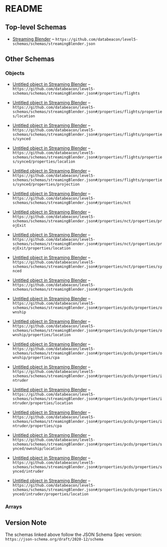 # README

## Top-level Schemas

*   [Streaming Blender](./blender.md "Definition the blender stream") – `https://github.com/databeacon/level5-schemas/schemas/streamingBlender.json`

## Other Schemas

### Objects

*   [Untitled object in Streaming Blender](./blender-properties-flights.md) – `https://github.com/databeacon/level5-schemas/schemas/streamingBlender.json#/properties/flights`

*   [Untitled object in Streaming Blender](./blender-properties-flights-properties-location.md "Aircraft 4D position") – `https://github.com/databeacon/level5-schemas/schemas/streamingBlender.json#/properties/flights/properties/location`

*   [Untitled object in Streaming Blender](./blender-properties-flights-properties-synced.md) – `https://github.com/databeacon/level5-schemas/schemas/streamingBlender.json#/properties/flights/properties/synced`

*   [Untitled object in Streaming Blender](./blender-properties-flights-properties-synced-properties-location.md "Aircraft synced 4D location") – `https://github.com/databeacon/level5-schemas/schemas/streamingBlender.json#/properties/flights/properties/synced/properties/location`

*   [Untitled object in Streaming Blender](./blender-properties-flights-properties-synced-properties-projection.md "4D location at 60s ahead of sync epoch") – `https://github.com/databeacon/level5-schemas/schemas/streamingBlender.json#/properties/flights/properties/synced/properties/projection`

*   [Untitled object in Streaming Blender](./blender-properties-nct.md "Refers to our mike5-stream NCTs calculation pipeline") – `https://github.com/databeacon/level5-schemas/schemas/streamingBlender.json#/properties/nct`

*   [Untitled object in Streaming Blender](./blender-properties-nct-properties-projexit.md "Projection for soft-NCTs") – `https://github.com/databeacon/level5-schemas/schemas/streamingBlender.json#/properties/nct/properties/projExit`

*   [Untitled object in Streaming Blender](./blender-properties-nct-properties-projexit-properties-location.md "4D Projected position") – `https://github.com/databeacon/level5-schemas/schemas/streamingBlender.json#/properties/nct/properties/projExit/properties/location`

*   [Untitled object in Streaming Blender](./blender-properties-nct-properties-synced.md "Nothing to sync yet") – `https://github.com/databeacon/level5-schemas/schemas/streamingBlender.json#/properties/nct/properties/synced`

*   [Untitled object in Streaming Blender](./blender-properties-pcds.md "Refers to our mike5-stream PCDs calculation pipeline") – `https://github.com/databeacon/level5-schemas/schemas/streamingBlender.json#/properties/pcds`

*   [Untitled object in Streaming Blender](./blender-properties-pcds-properties-ownship.md "Ownship position and CPA") – `https://github.com/databeacon/level5-schemas/schemas/streamingBlender.json#/properties/pcds/properties/ownship`

*   [Untitled object in Streaming Blender](./blender-properties-pcds-properties-ownship-properties-location.md "4D Projected position") – `https://github.com/databeacon/level5-schemas/schemas/streamingBlender.json#/properties/pcds/properties/ownship/properties/location`

*   [Untitled object in Streaming Blender](./blender-properties-pcds-properties-ownship-properties-cpa.md "4D Projected position") – `https://github.com/databeacon/level5-schemas/schemas/streamingBlender.json#/properties/pcds/properties/ownship/properties/cpa`

*   [Untitled object in Streaming Blender](./blender-properties-pcds-properties-intruder.md "Intruder position and CPA") – `https://github.com/databeacon/level5-schemas/schemas/streamingBlender.json#/properties/pcds/properties/intruder`

*   [Untitled object in Streaming Blender](./blender-properties-pcds-properties-intruder-properties-location.md "4D Projected position") – `https://github.com/databeacon/level5-schemas/schemas/streamingBlender.json#/properties/pcds/properties/intruder/properties/location`

*   [Untitled object in Streaming Blender](./blender-properties-pcds-properties-intruder-properties-cpa.md "4D Projected position") – `https://github.com/databeacon/level5-schemas/schemas/streamingBlender.json#/properties/pcds/properties/intruder/properties/cpa`

*   [Untitled object in Streaming Blender](./blender-properties-pcds-properties-synced-ownship-location.md "4D Projected position") – `https://github.com/databeacon/level5-schemas/schemas/streamingBlender.json#/properties/pcds/properties/synced/ownship/location`

*   [Untitled object in Streaming Blender](./blender-properties-pcds-properties-synced-intruder.md "Intruder position and CPA") – `https://github.com/databeacon/level5-schemas/schemas/streamingBlender.json#/properties/pcds/properties/synced/intruder`

*   [Untitled object in Streaming Blender](./blender-properties-pcds-properties-synced-intruder-properties-location.md "4D Projected position") – `https://github.com/databeacon/level5-schemas/schemas/streamingBlender.json#/properties/pcds/properties/synced/intruder/properties/location`

### Arrays



## Version Note

The schemas linked above follow the JSON Schema Spec version: `https://json-schema.org/draft/2020-12/schema`
